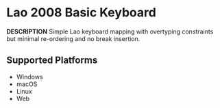 Lao 2008 Basic Keyboard
=====================

__DESCRIPTION__
Simple Lao keyboard mapping with overtyping constraints but minimal re-ordering and no break insertion.


Supported Platforms
-------------------
 * Windows
 * macOS
 * Linux
 * Web
